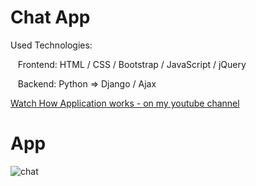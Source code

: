 # Chat App
<p>Used Technologies:</p>
<p>&nbsp;&nbsp;&nbsp;Frontend: HTML / CSS / Bootstrap / JavaScript / jQuery</p>
<p>&nbsp;&nbsp;&nbsp;Backend: Python => Django / Ajax</p>
<p><a href="https://www.youtube.com/watch?v=wVcusroU_uo">Watch How Application works - on my youtube channel</a></p>

# App
![chat](https://user-images.githubusercontent.com/106172218/227703434-8be18c61-ee4c-4f4c-8a7f-5426f358963b.jpg)
